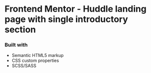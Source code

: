 # Frontend Mentor - Huddle landing page with single introductory section

### Built with

- Semantic HTML5 markup
- CSS custom properties
- SCSS/SASS
